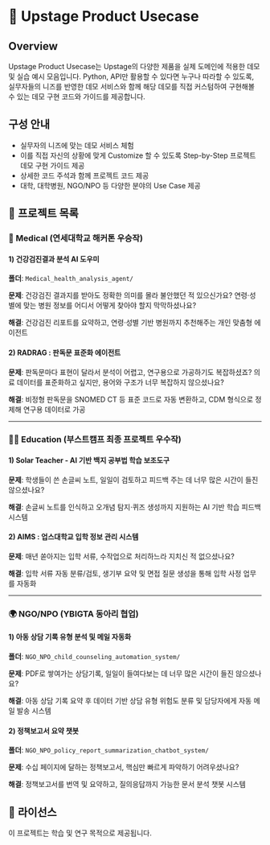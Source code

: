 # 📘 Upstage Product Usecase

## Overview
Upstage Product Usecase는 Upstage의 다양한 제품을 실제 도메인에 적용한 데모 및 실습 예시 모음입니다. Python, API만 활용할 수 있다면 누구나 따라할 수 있도록, 실무자들의 니즈를 반영한 데모 서비스와 함께 해당 데모를 직접 커스텀하여 구현해볼 수 있는 데모 구현 코드와 가이드를 제공합니다.

## 구성 안내
- 실무자의 니즈에 맞는 데모 서비스 체험
- 이를 직접 자신의 상황에 맞게 Customize 할 수 있도록 Step-by-Step 프로젝트 데모 구현 가이드 제공
- 상세한 코드 주석과 함께 프로젝트 코드 제공
- 대학, 대학병원, NGO/NPO 등 다양한 분야의 Use Case 제공

## 📁 프로젝트 목록

### 🏥 Medical (연세대학교 해커톤 우승작)

#### 1) 건강검진결과 분석 AI 도우미
**폴더**: `Medical_health_analysis_agent/`

**문제**: 건강검진 결과지를 받아도 정확한 의미를 몰라 불안했던 적 있으신가요? 연령·성별에 맞는 병원 정보를 어디서 어떻게 찾아야 할지 막막하셨나요?

**해결**: 건강검진 리포트를 요약하고, 연령·성별 기반 병원까지 추천해주는 개인 맞춤형 에이전트

#### 2) RADRAG : 판독문 표준화 에이전트
**문제**: 판독문마다 표현이 달라서 분석이 어렵고, 연구용으로 가공하기도 복잡하셨죠? 의료 데이터를 표준화하고 싶지만, 용어와 구조가 너무 복잡하지 않으셨나요?

**해결**: 비정형 판독문을 SNOMED CT 등 표준 코드로 자동 변환하고, CDM 형식으로 정제해 연구용 데이터로 가공

---

### 👨‍🏫 Education (부스트캠프 최종 프로젝트 우수작)

#### 1) Solar Teacher - AI 기반 백지 공부법 학습 보조도구
**문제**: 학생들이 쓴 손글씨 노트, 일일이 검토하고 피드백 주는 데 너무 많은 시간이 들진 않으셨나요?

**해결**: 손글씨 노트를 인식하고 오개념 탐지·퀴즈 생성까지 지원하는 AI 기반 학습 피드백 시스템

#### 2) AIMS : 업스대학교 입학 정보 관리 시스템
**문제**: 매년 쏟아지는 입학 서류, 수작업으로 처리하느라 지치신 적 없으셨나요?

**해결**: 입학 서류 자동 분류/검토, 생기부 요약 및 면접 질문 생성을 통해 입학 사정 업무를 자동화

---

### 🌍 NGO/NPO (YBIGTA 동아리 협업)

#### 1) 아동 상담 기록 유형 분석 및 메일 자동화
**폴더**: `NGO_NPO_child_counseling_automation_system/`

**문제**: PDF로 쌓여가는 상담기록, 일일이 들여다보는 데 너무 많은 시간이 들진 않으셨나요?

**해결**: 아동 상담 기록 요약 후 데이터 기반 상담 유형 위험도 분류 및 담당자에게 자동 메일 발송 시스템

#### 2) 정책보고서 요약 챗봇
**폴더**: `NGO_NPO_policy_report_summarization_chatbot_system/`

**문제**: 수십 페이지에 달하는 정책보고서, 핵심만 빠르게 파악하기 어려우셨나요?

**해결**: 정책보고서를 번역 및 요약하고, 질의응답까지 가능한 문서 분석 챗봇 시스템



## 📄 라이선스

이 프로젝트는 학습 및 연구 목적으로 제공됩니다.


